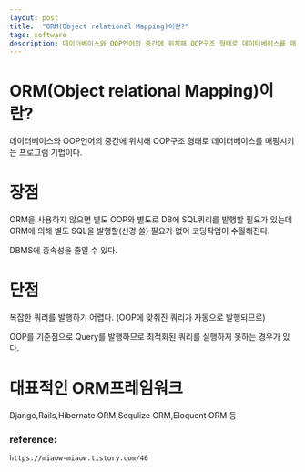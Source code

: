 ```yaml
---
layout: post
title:  "ORM(Object relational Mapping)이란?"
tags: software
description: 데이터베이스와 OOP언어의 중간에 위치해 OOP구조 형태로 데이터베이스를 매핑시키는 프로그램 기법이다.
---
```


# ORM(Object relational Mapping)이란?

데이터베이스와 OOP언어의 중간에 위치해 OOP구조 형태로 데이터베이스를 매핑시키는 프로그램 기법이다.

# 장점

ORM을 사용하지 않으면 별도 OOP와 별도로 DB에 SQL쿼리를 발행할 필요가 있는데
ORM에 의해 별도 SQL을 발행할(신경 쓸) 필요가 없어 코딩작업이 수월해진다.

DBMS에 종속성을 줄일 수 있다.

# 단점

복잡한 쿼리를 발행하기 어렵다. (OOP에 맞춰진 쿼리가 자동으로 발행되므로)

OOP를 기준점으로 Query를 발행하므로 최적화된 쿼리를 실행하지 못하는 경우가 있다.

# 대표적인 ORM프레임워크

Django,Rails,Hibernate ORM,Sequlize ORM,Eloquent ORM 등

### reference:

```
https://miaow-miaow.tistory.com/46
```